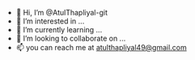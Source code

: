 - 👋 Hi, I’m @AtulThapliyal-git
- 👀 I’m interested in ...
- 🌱 I’m currently learning ...
- 💞️ I’m looking to collaborate on ...
- 📫 you can reach me at atulthapliyal49@gmail.com

<!---
AtulThapliyal-git/AtulThapliyal-git is a ✨ special ✨ repository because its `README.md` (this file) appears on your GitHub profile.
You can click the Preview link to take a look at your changes.
--->
